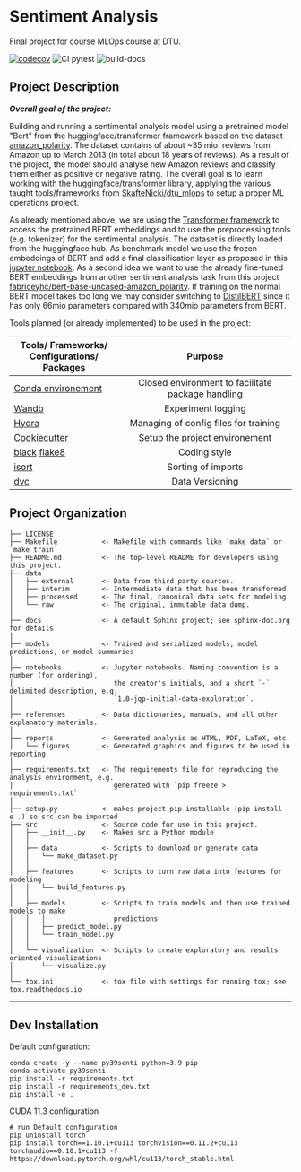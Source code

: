 Sentiment Analysis
==============================

Final project for course MLOps course at DTU. 

[![codecov](https://codecov.io/gh/johannespischinger/senti_anal/branch/master/graph/badge.svg?token=CI49NOMH1J)](https://codecov.io/gh/johannespischinger/senti_anal)
![CI pytest](https://github.com/johannespischinger/senti_anal/actions/workflows/python_pip_unittests_lint.yml/badge.svg)
![build-docs](https://github.com/johannespischinger/senti_anal/actions/workflows/build-docs-ghpages.yml/badge.svg)


Project Description
------------

**_Overall goal of the project:_**

Building and running a sentimental analysis model using a pretrained model "Bert" from the huggingface/transformer 
framework based on the dataset [amazon_polarity](https://huggingface.co/datasets/amazon_polarity).
The dataset contains of about ~35 mio. reviews from Amazon up to March 2013 (in total about 18 years of reviews). 
As a result of the project, the model should analyse new Amazon reviews and classify them either as positive or 
negative rating. 
The overall goal is to learn working with the huggingface/transformer library, applying the various taught 
tools/frameworks from [SkafteNicki/dtu_mlops](https://github.com/SkafteNicki/dtu_mlops) 
to setup a proper ML operations project. 

As already mentioned above, we are using the [Transformer framework](https://github.com/huggingface/transformers) 
to access the pretrained BERT embeddings and to use the preprocessing tools (e.g. tokenizer) for the sentimental analysis. 
The dataset is  directly loaded from the huggingface hub. 
As benchmark model we use the frozen embeddings of BERT and add a final classification layer as proposed in this 
[jupyter notebook](https://github.com/Nitesh0406/-Fine-Tuning-BERT-base-for-Sentiment-Analysis./blob/main/BERT_Sentiment.ipynb).
As a second idea we want to use the already fine-tuned BERT embeddings from another sentiment analysis task from this 
project [fabriceyhc/bert-base-uncased-amazon_polarity](https://huggingface.co/fabriceyhc/bert-base-uncased-amazon_polarity/tree/main).
If training on the normal BERT model takes too long we may consider switching to 
[DistilBERT](https://medium.com/huggingface/distilbert-8cf3380435b5) since it has only 66mio 
parameters compared with 340mio parameters from BERT.

Tools planned (or already implemented) to be used in the project:

| Tools/ Frameworks/<br/>Configurations/ Packages                                                                                     |                      Purpose                      |
|---------------------------------------------------------------------------------------                                              |:-------------------------------------------------:|
| [Conda environement](https://docs.conda.io/en/latest/)                                                                              | Closed environment to facilitate package handling |
| [Wandb](https://wandb.ai/site)                                                                                                      |                Experiment logging                 |
| [Hydra](https://hydra.cc/docs/intro/)                                                                                               |       Managing of config files for training       | 
| [Cookiecutter](https://github.com/cookiecutter/cookiecutter)                                                                        |          Setup the project environement           |
| [black](https://github.com/psf/black/commit/61fe8418cc868723759fb08d76adab1542bb7630) [flake8](https://flake8.pycqa.org/en/latest/) |                   Coding style                    |
| [isort](https://github.com/PyCQA/isort)                                                                                             |                Sorting of imports                 |
|[dvc](https://dvc.org)                                                                                                              |                   Data Versioning                 |






Project Organization
------------

    ├── LICENSE
    ├── Makefile           <- Makefile with commands like `make data` or `make train`
    ├── README.md          <- The top-level README for developers using this project.
    ├── data
    │   ├── external       <- Data from third party sources.
    │   ├── interim        <- Intermediate data that has been transformed.
    │   ├── processed      <- The final, canonical data sets for modeling.
    │   └── raw            <- The original, immutable data dump.
    │
    ├── docs               <- A default Sphinx project; see sphinx-doc.org for details
    │
    ├── models             <- Trained and serialized models, model predictions, or model summaries
    │
    ├── notebooks          <- Jupyter notebooks. Naming convention is a number (for ordering),
    │                         the creator's initials, and a short `-` delimited description, e.g.
    │                         `1.0-jqp-initial-data-exploration`.
    │
    ├── references         <- Data dictionaries, manuals, and all other explanatory materials.
    │
    ├── reports            <- Generated analysis as HTML, PDF, LaTeX, etc.
    │   └── figures        <- Generated graphics and figures to be used in reporting
    │
    ├── requirements.txt   <- The requirements file for reproducing the analysis environment, e.g.
    │                         generated with `pip freeze > requirements.txt`
    │
    ├── setup.py           <- makes project pip installable (pip install -e .) so src can be imported
    ├── src                <- Source code for use in this project.
    │   ├── __init__.py    <- Makes src a Python module
    │   │
    │   ├── data           <- Scripts to download or generate data
    │   │   └── make_dataset.py
    │   │
    │   ├── features       <- Scripts to turn raw data into features for modeling
    │   │   └── build_features.py
    │   │
    │   ├── models         <- Scripts to train models and then use trained models to make
    │   │   │                 predictions
    │   │   ├── predict_model.py
    │   │   └── train_model.py
    │   │
    │   └── visualization  <- Scripts to create exploratory and results oriented visualizations
    │       └── visualize.py
    │
    └── tox.ini            <- tox file with settings for running tox; see tox.readthedocs.io


--------
## Dev Installation

Default configuration:
```
conda create -y --name py39senti python=3.9 pip
conda activate py39senti
pip install -r requirements.txt
pip install -r requirements_dev.txt
pip install -e .
```

CUDA 11.3 configuration
```
# run Default configuration
pip uninstall torch
pip install torch==1.10.1+cu113 torchvision==0.11.2+cu113 torchaudio==0.10.1+cu113 -f https://download.pytorch.org/whl/cu113/torch_stable.html
```
